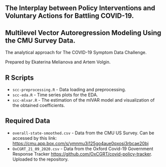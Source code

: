 ## The Interplay between Policy Interventions and Voluntary Actions for Battling COVID-19.
## Multilevel Vector Autoregression Modeling Using the CMU Survey Data.

The analytical approach for The COVID-19 Symptom Data Challenge.

Prepared by Ekaterina Melianova and Artem Volgin.

## R Scripts
* `scc-preprocessing.R` - Data loading and preprocessing.
* `scc-eda.R` - Time series plots for the EDA.
* `scc-mlvar.R` - The estimation of the mlVAR model and visualization of the obtained coefficients.

## Required Data
* `overall-state-smoothed.csv` - Data from the CMU US Survey. Can be accessed by this link: https://cmu.app.box.com/s/ymnmu3i125go4aue0qxosi3rbcae20bj
* `OxCGRT_21_09_2020.csv` - Data from the Oxford Covid-19 Government Response Tracker https://github.com/OxCGRT/covid-policy-tracker. Uploaded to the repository.
